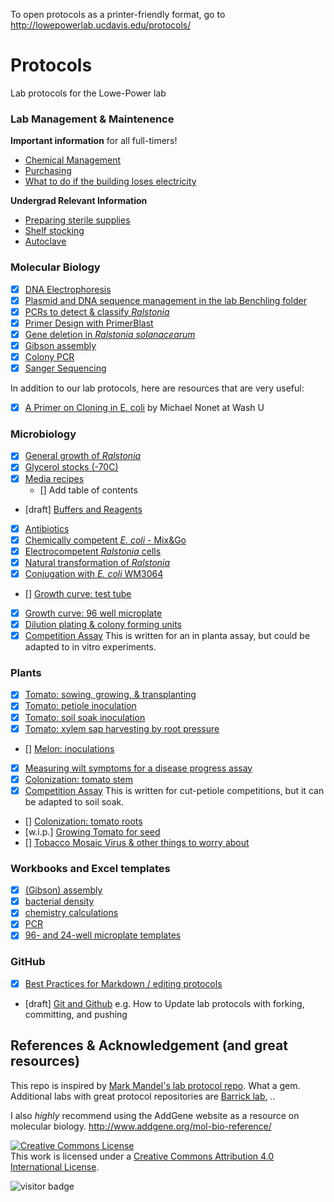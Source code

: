 To open protocols as a printer-friendly format, go to <http://lowepowerlab.ucdavis.edu/protocols/>

# Protocols

Lab protocols for the Lowe-Power lab

### Lab Management & Maintenence
**Important information** for all full-timers!
* [Chemical Management](chemical_management.md)
* [Purchasing](purchasing.md)
* [What to do if the building loses electricity](power_outage.md)

**Undergrad Relevant Information**
* [Preparing sterile supplies](preparing_sterile_supplies.md)
* [Shelf stocking](shelf_stocking.md)
* [Autoclave](autoclave.md)


### Molecular Biology

* [x] [DNA Electrophoresis](dna_electrophoresis.md)
* [x] [Plasmid and DNA sequence management in the lab Benchling folder](benchling_tips.md)
* [x] [PCRs to detect & classify *Ralstonia*](pcr_classify_ralstonia.md)
* [x] [Primer Design with PrimerBlast](primerblast.md)
* [x] [Gene deletion in *Ralstonia solanacearum*](gene_deletion.md)
* [x] [Gibson assembly](gibson_assembly.md)
* [x] [Colony PCR](colony_pcr.md)
* [x] [Sanger Sequencing](sanger.md)

In addition to our lab protocols, here are resources that are very useful:
* [x] [A Primer on Cloning in E. coli](https://sites.wustl.edu/nonetlab/files/2018/07/How-to-clone-ref-v1-2.pdf) by Michael Nonet at Wash U

### Microbiology

* [x] [General growth of *Ralstonia*](growing_ralstonia.md)
* [x] [Glycerol stocks (-70C)](glycerol_stocks.md)
* [x] [Media recipes](media.md)
    * [] Add table of contents
* [draft] [Buffers and Reagents](buffers.md)
* [x] [Antibiotics](antibiotics.md)
* [x] [Chemically competent *E. coli* - Mix&Go](ecoli_chem_comp.md)
* [x] [Electrocompetent *Ralstonia* cells](electrocompetent_cells.md)
* [x] [Natural transformation of *Ralstonia*](natural_transformation.md)
* [x] [Conjugation with *E. coli* WM3064](conjugation_WM3064.md)
* [] [Growth curve: test tube](bacteria_growth_curve_tube.md)
* [x] [Growth curve: 96 well microplate](bacteria_growth_curve_96well.md)
* [x] [Dilution plating & colony forming units](cfus.md)
* [x] [Competition Assay](competition_assay.md) This is written for an in planta assay, but could be adapted to in vitro experiments. 

### Plants

* [x] [Tomato: sowing, growing, & transplanting](tomato_growth.md)
* [x] [Tomato: petiole inoculation](tomato_petiole_inoc.md)
* [x] [Tomato: soil soak inoculation](tomato_ss_inoc.md)
* [x] [Tomato: xylem sap harvesting by root pressure](tomato_xylem_sap_root_pressure.md)
* [] [Melon: inoculations](melon_inoc.md)
* [x] [Measuring wilt symptoms for a disease progress assay](tomato_symptoms.md)
* [x] [Colonization: tomato stem](col_tomato_stem.md)
* [x] [Competition Assay](competition_assay.md) This is written for cut-petiole competitions, but it can be adapted to soil soak. 
* [] [Colonization: tomato roots](col_tomato_root.md)
* [w.i.p.] [Growing Tomato for seed](tomato_seed_bulking.md)
* [] [Tobacco Mosaic Virus & other things to worry about](tomato_problems_misc.md)

### Workbooks and Excel templates

* [x] [(Gibson) assembly](workbooks/assembly_workbook.xlsx)
* [x] [bacterial density](workbooks/bacterial_density_workbook.xlsx)
* [x] [chemistry calculations](workbooks/chemistry_calc_workbook.xlsx)
* [x] [PCR](workbooks/pcr_workbook.xlsx)
* [x] [96- and 24-well microplate templates](template_plate_layouts.xlsx)

### GitHub

* [x] [Best Practices for Markdown / editing protocols](markdown_best_practices.md)
* [draft] [Git and Github](git_and_github.md) e.g. How to Update lab protocols with forking, committing, and pushing 


## References & Acknowledgement (and great resources)
This repo is inspired by [Mark Mandel's lab protocol repo](https://github.com/mjmlab/protocols). What a gem. Additional labs with great protocol repositories are [Barrick lab](http://barricklab.org/twiki/bin/view/Lab/ProtocolList), ..

I also *highly* recommend using the AddGene website as a resource on molecular biology.  http://www.addgene.org/mol-bio-reference/

<a rel="license" href="http://creativecommons.org/licenses/by/4.0/"><img alt="Creative Commons License" style="border-width:0" src="https://i.creativecommons.org/l/by/4.0/88x31.png" /></a><br />This work is licensed under a <a rel="license" href="http://creativecommons.org/licenses/by/4.0/">Creative Commons Attribution 4.0 International License</a>.

![visitor badge](https://visitor-badge.laobi.icu/badge?page_id=lowepowerlab.protocols)

